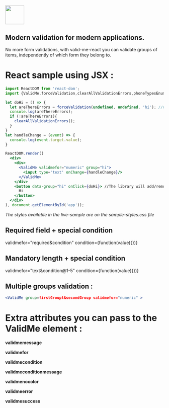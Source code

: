 # <a href='https://magestican.github.io/valid-me-react/'><img src='http://i.imgur.com/Afhv7ao.png' height='60'></a>

## Modern validation for modern applications.

No more form validations, with valid-me-react you can validate groups of items, independently of which form they belong to.

# React sample using JSX :

```jsx
import ReactDOM from 'react-dom';
import {ValidMe,forceValidation,clearAllValidationErrors,phoneTypesEnum} from 'valid-me-react';

let doHi = () => {
  let areThereErrors = forceValidation(undefined, undefined, 'hi'); //validate elements belonging to group hi
  console.log(areThereErrors);
  if (!areThereErrors){
    clearAllValidationErrors();
  }
}
let handleChange = (event) => {
  console.log(event.target.value);
}

ReactDOM.render((
  <div>
    <div>
      <ValidMe validmefor="numeric" group="hi">
        <input type='text' onChange={handleChange}/>
      </ValidMe>
    </div>
    <button data-group="hi" onClick={doHi}> //The library will add/remove a class called "disable" to elements of the group
      Hi
    </button>
  </div>
), document.getElementById('app'));
```

*The styles available in the live-sample are on the sample-styles.css file*

## Required field + special condition ##

validmefor="required&condition" condition={function(value){})}

## Mandatory length + special condition ##

validmefor="text&condition@1-5" condition={function(value){})}

## Multiple groups validation : ##

```jsx
<ValidMe group=firstGroupt&secondGroup validmefor="numeric" >
```


# Extra attributes you can pass to the ValidMe element : #

**validmemessage**

**validmefor**

**validmecondition**

**validmeconditionmessage**

**validmenocolor**

**validmeerror**

**validmesuccess**



